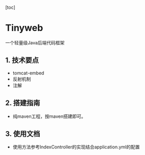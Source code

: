 [toc]



# Tinyweb

一个轻量级Java后端代码框架



## 1. 技术要点

* tomcat-embed
* 反射机制
* 注解



## 2. 搭建指南

* 纯maven工程，按maven搭建即可。



## 3. 使用文档
* 使用方法参考IndexController的实现结合application.yml的配置

